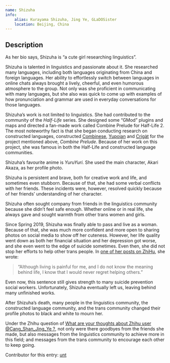 ```yaml
---
name: Shizuha
info:
    alias: Kurayama Shizuha, Jing Ye, GLaDOSister
    location: Beijing, China
---
```


## Description

As her bio says, Shizuha is “a cute girl researching linguistics”.

Shizuha is talented in linguistics and passionate about it.
She researched many languages, including both languages originating from China and foreign languages.
Her ability to effortlessly switch between languages in online chats always brought a lively, cheerful, and even humorous atmosphere to the group.
Not only was she proficient in communicating with many languages,
but she also was quick to come up with examples of how pronunciation and grammar are used in everyday conversations for those languages.

Shizuha’s work is not limited to linguistics.
She had contributed to the community of the *Half-Life* series.
She designed some “GMod” plugins and maps and directed a fan-made work called Combine Prelude for Half-Life 2.
The most noteworthy fact is that she began conducting research on constructed languages,
constructed [Combinese](https://yuyan.fandom.com/zh/wiki/联合军语), [Yupoian](https://yuyan.fandom.com/zh/wiki/尤波伊语) and [Crigàt](https://yuyan.fandom.com/zh/wiki/克里加语) for the project mentioned above, *Combine Prelude*.
Because of her work on this project, she was famous in both the Half-Life and constructed language communities.

Shizuha’s favourite anime is *YuruYuri*.
She used the main character, Akari Akaza, as her profile photo.

Shizuha is persistent and brave, both for creative work and life, and sometimes even stubborn.
Because of that, she had some verbal conflicts with her friends.
These incidents were, however, resolved quickly because of her friends’ understanding of her character.

Shizuha often sought company from friends in the linguistics community because she didn’t feel safe enough.
Whether online or in real life, she always gave and sought warmth from other trans women and girls.

Since Spring 2019, Shizuha was finally able to pass and live as a woman.
Because of that, she was much more confident and more open to sharing photos on social media to show off her cuteness.
However, her life quality went down as both her financial situation and her depression got worse, and she even went to the edge of suicide sometimes.
Even then, she did not stop her efforts to help other trans people.
In [one of her posts on ZhiHu](https://www.zhihu.com/pin/1091048372731047936), she wrote:

> “Although living is painful for me, and I do not know the meaning behind life, I know that I would never regret helping others.”

Even now, this sentence still gives strength to many suicide prevention social workers.
Unfortunately, Shizuha eventually left us, leaving behind many unfinished works.

After Shizuha’s death, many people in the linguistics community, the constructed language community, and the trans community changed their profile photos to black and white to mourn her.

Under the Zhihu question of [What are your thoughts about Zhihu user @Cang_Shan_Jing_Ye ?](https://www.zhihu.com/question/307482232),
not only were there goodbyes from the friends she made,
but also messages from the linguistics community to achieve more in this field;
and messages from the trans community to encourage each other to keep going.

Contributor for this entry: [unt](https://phesoca.com)


